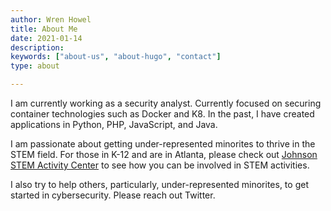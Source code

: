```yaml
---
author: Wren Howel
title: About Me
date: 2021-01-14
description:
keywords: ["about-us", "about-hugo", "contact"]
type: about

---
```


I am currently working as a security analyst. Currently focused on securing container technologies such as Docker and K8. In the past, I have created applications in Python, PHP, JavaScript, and Java. 

I am passionate about getting under-represented minorites to thrive in the STEM field. For those in K-12 and are in Atlanta, please check out [Johnson STEM Activity Center](https://www.johnsonstem.org) to see how you can be involved in STEM activities. 


I also try to help others, particularly, under-represented minorites, to get started in cybersecurity. Please reach out Twitter. 